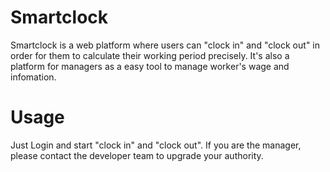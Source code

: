 # Smartclock
Smartclock is a web platform where users can "clock in" and "clock out" in order for them to calculate their working period precisely. It's also a platform for managers as a easy tool to manage worker's wage and infomation. 
# Usage
Just Login and start "clock in" and "clock out". If you are the manager, please contact the developer team to upgrade your authority.
